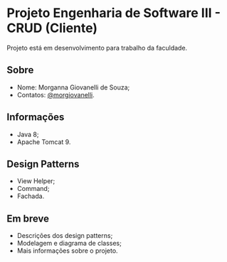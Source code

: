 # Projeto Engenharia de Software III - CRUD (Cliente)
Projeto está em desenvolvimento para trabalho da faculdade.

## Sobre
* Nome: Morganna Giovanelli de Souza;
* Contatos: [@morgiovanelli](https://about.me/morgiovanelli).

## Informações
* Java 8;
* Apache Tomcat 9.

## Design Patterns
* View Helper;
* Command;
* Fachada.

## Em breve
* Descrições dos design patterns;
* Modelagem e diagrama de classes;
* Mais informações sobre o projeto.
